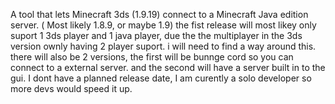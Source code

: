 A tool that lets Minecraft 3ds (1.9.19) connect to a Minecraft Java edition server. ( Most likely 1.8.9, or maybe 1.9)
the fist release will most likey only suport 1 3ds player and 1 java player, due the the multiplayer in the 3ds version ownly having 2 player suport. i will need to find a way around this. there will also be 2 versions, the first will be bunnge cord so you can connect to a external server. and the second will have a server built in to the gui.
I dont have a planned release date, I am curently a solo developer so more devs would speed it up.
